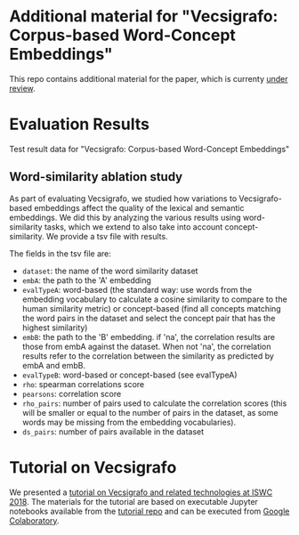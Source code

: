 # Additional material for "Vecsigrafo: Corpus-based Word-Concept Embeddings"

This repo contains additional material for the paper, which is currenty [under review](http://www.semantic-web-journal.net/content/vecsigrafo-corpus-based-word-concept-embeddings-bridging-statistic-symbolic-representational).

# Evaluation Results

Test result data for "Vecsigrafo: Corpus-based Word-Concept Embeddings"

## Word-similarity ablation study
As part of evaluating Vecsigrafo, we studied how variations to Vecsigrafo-based embeddings affect the quality of the lexical and semantic embeddings. We did this by analyzing the various results using word-similarity tasks,  which  we  extend  to  also  take  into  account concept-similarity. We provide a tsv file with results.

The fields in the tsv file are:
  * `dataset`: the name of the word similarity dataset
  * `embA`: the path to the 'A' embedding
  * `evalTypeA`: word-based (the standard way: use words from the embedding vocabulary to calculate a cosine similarity to compare to the human similarity metric) or concept-based (find all concepts matching the word pairs in the dataset and select the concept pair that has the highest similarity)
  * `embB`: the path to the 'B' embedding. if 'na', the correlation results are those from embA against the dataset. When not 'na', the correlation results refer to the correlation between the similarity as predicted by embA and embB.
  * `evalTypeB`: word-based or concept-based (see evalTypeA)
  * `rho`: spearman correlations score
  * `pearsons`: correlation score
  * `rho_pairs`: number of pairs used to calculate the correlation scores (this will be smaller or equal to the number of pairs in the dataset, as some words may be missing from the embedding vocabularies).
  * `ds_pairs`: number of pairs available in the dataset

# Tutorial on Vecsigrafo

We presented a [tutorial on Vecsigrafo and related technologies at ISWC 2018](http://expertsystemlab.com/hybridNLP18/). The materials for the tutorial are based on executable Jupyter notebooks available from the [tutorial repo](https://github.com/HybridNLP2018/tutorial) and can be executed from [Google Colaboratory](https://colab.research.google.com).
